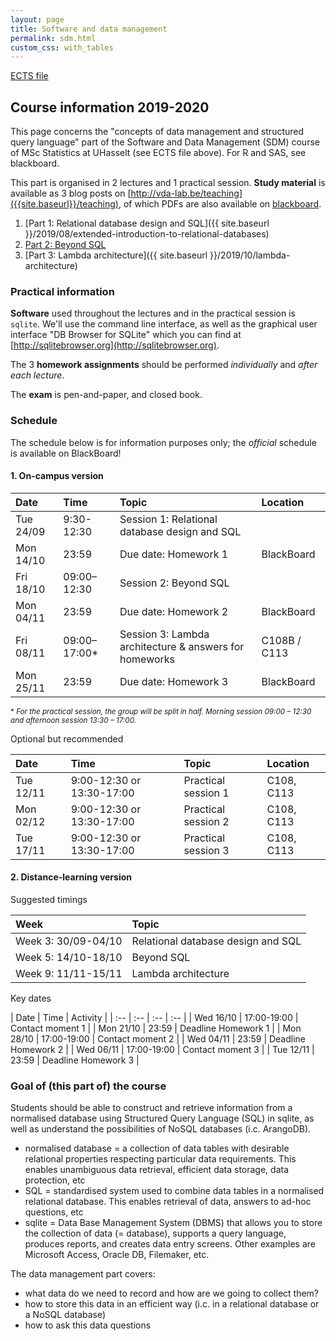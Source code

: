```yaml
---
layout: page
title: Software and data management
permalink: sdm.html
custom_css: with_tables
---
```

[ECTS file](https://uhintra03.uhasselt.be/studiegidswww/opleidingsonderdeel.aspx?a=2016&i=3561&n=4&t=04)

## Course information 2019-2020

This page concerns the "concepts of data management and structured query language" part of the Software and Data Management (SDM) course of MSc Statistics at UHasselt (see ECTS file above). For R and SAS, see blackboard.

This part is organised in 2 lectures and 1 practical session. **Study material** is available as 3 blog posts on [http://vda-lab.be/teaching]({{site.baseurl}}/teaching), of which PDFs are also available on [blackboard](https://bb.uhasselt.be).

  1. [Part 1: Relational database design and SQL]({{ site.baseurl }}/2019/08/extended-introduction-to-relational-databases)
  1. [Part 2: Beyond SQL]({{site.baseurl}}/2019/09/beyond-sql)
  1. [Part 3: Lambda architecture]({{ site.baseurl }}/2019/10/lambda-architecture)

### Practical information

**Software** used throughout the lectures and in the practical session is `sqlite`. We'll use the command line interface, as well as the graphical user interface "DB Browser for SQLite" which you can find at [http://sqlitebrowser.org](http://sqlitebrowser.org).

The 3 **homework assignments** should be performed _individually_ and _after each lecture_.

The **exam** is pen-and-paper, and closed book.

### Schedule
The schedule below is for information purposes only; the _official_ schedule is available on BlackBoard!

#### 1. On-campus version

| Date | Time | Topic | Location |
| :-- | :-- | :-- | :-- |
| Tue 24/09 | 9:30-12:30 | Session 1: Relational database design and SQL | |
| Mon 14/10 | 23:59 | Due date: Homework 1 | BlackBoard |
| Fri 18/10 | 09:00–12:30 | Session 2: Beyond SQL | |
| Mon 04/11 | 23:59 | Due date: Homework 2 | BlackBoard |
| Fri 08/11 | 09:00–17:00* | Session 3: Lambda architecture & answers for homeworks | C108B / C113 |
| Mon 25/11 | 23:59 | Due date: Homework 3 | BlackBoard |

<small>* _For the practical session, the group will be split in half. Morning session 09:00 –
12:30 and afternoon session 13:30 – 17:00._</small>

Optional but recommended

| Date | Time | Topic | Location |
| :-- | :-- | :-- | :-- |
| Tue 12/11 | 9:00-12:30 or 13:30-17:00 | Practical session 1 | C108, C113 |
| Mon 02/12 | 9:00-12:30 or 13:30-17:00 | Practical session 2 | C108, C113 |
| Tue 17/11 | 9:00-12:30 or 13:30-17:00 | Practical session 3 | C108, C113 |

#### 2. Distance-learning version
Suggested timings

| Week | Topic |
| :-- | :-- |
| Week 3: 30/09-04/10 | Relational database design and SQL |
| Week 5: 14/10-18/10 | Beyond SQL |
| Week 9: 11/11-15/11 | Lambda architecture |

Key dates

| Date | Time | Activity |
| :-- | :-- | :-- | :-- |
| Wed 16/10 | 17:00-19:00 | Contact moment 1 |
| Mon 21/10 | 23:59 | Deadline Homework 1 |
| Mon 28/10 | 17:00-19:00 | Contact moment 2 |
| Wed 04/11 | 23:59 | Deadline Homework 2 |
| Wed 06/11 | 17:00-19:00 | Contact moment 3 |
| Tue 12/11 | 23:59 | Deadline Homework 3 |

### Goal of (this part of) the course
Students should be able to construct and retrieve information from a normalised database using Structured Query Language (SQL) in sqlite, as well as understand the possibilities of NoSQL databases (i.c. ArangoDB).

- normalised database = a collection of data tables with desirable relational properties respecting particular data requirements. This enables unambiguous data retrieval, efficient data storage, data protection, etc
- SQL = standardised system used to combine data tables in a normalised relational database. This enables retrieval of data, answers to ad-hoc questions, etc
- sqlite = Data Base Management System (DBMS) that allows you to store the collection of data (= database), supports a query
language, produces reports, and creates data entry screens. Other examples are Microsoft Access, Oracle DB, Filemaker, etc.

The data management part covers:
- what data do we need to record and how are we going to collect them?
- how to store this data in an efficient way (i.c. in a relational database or a NoSQL database)
- how to ask this data questions

